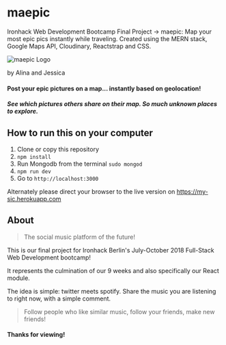 # maepic
Ironhack Web Development Bootcamp
Final Project → maepic: Map your most epic pics instantly while traveling. 
Created using the MERN stack, Google Maps API, Cloudinary, Reactstrap and CSS.

![maepic Logo](./maepic_logo.png)

by Alina and Jessica
#### Post your epic pictures on a map... instantly based on geolocation!
##### See which pictures others share on their map. So much unknown places to explore.


## How to run this on your computer
1. Clone or copy this repository
2. `npm install`
3. Run Mongodb from the terminal `sudo mongod`
4. `npm run dev`
5. Go to `http://localhost:3000`

Alternately please direct your browser to the live version on https://my-sic.herokuapp.com


## About

>The social music platform of the future!

This is our final project for Ironhack Berlin's July-October 2018 Full-Stack Web Development bootcamp!

It represents the culmination of our 9 weeks and also specifically our React module. 

The idea is simple: twitter meets spotify. Share the music you are listening to right now, with a simple comment. 
>Follow people who like similar music, follow your friends, make new friends! 

#### Thanks for viewing! 
